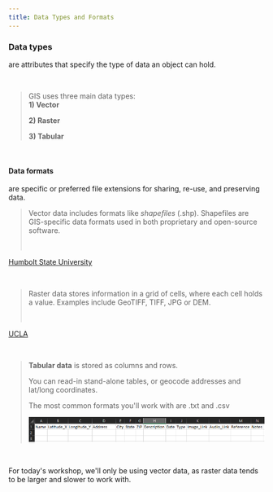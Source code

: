 ```yaml
---
title: Data Types and Formats
---
```

  
### **Data types**
are attributes that specify the type of data an object can hold.</html>

<br>

> GIS uses three main data types:<br>
> **1) Vector**
> 
> **2) Raster**
> 
> **3) Tabular**

<br>

<html><h4>Data formats</h4> are specific or preferred file extensions for sharing, re-use, and preserving data. </html>

<br>

> Vector data includes formats like *shapefiles* (.shp). Shapefiles are GIS-specific data formats used in both proprietary and open-source software. 
> 
> <html><img src="https://raw.githubusercontent.com/nulib-ds/arcgis_online/gh-pages/img/vector_examples.png" alt txt="vector example"></html>
<h7><a href="https://gsp.humboldt.edu/olm/Lessons/GIS/08%20Rasters/RasterToVector.html">Humbolt State University</a></h7>

<br>

> Raster data stores information in a grid of cells, where each cell holds a value. Examples include GeoTIFF, TIFF, JPG or DEM.
> 
> <html><img src="https://raw.githubusercontent.com/nulib-ds/arcgis_online/gh-pages/img/raster_examples.png" alt txt="raster example"></html>
<h7><a href="https://ucladataguides.readthedocs.io/en/latest/working_with_mapping/agol.html">UCLA</a></h7>

<br>


> **Tabular data** is stored as columns and rows. 
>
> You can read-in stand-alone tables, or geocode addresses and lat/long coordinates. 
>
> The most common formats you'll work with are .txt and .csv 
> 
> 
> <html><img src="https://raw.githubusercontent.com/nulib-ds/qgis/gh-pages/img/csv_template.png" alt txt="csv format"></html>

<br>
  
For today's workshop, we'll only be using vector data, as raster data tends to be larger and slower to work with. 
